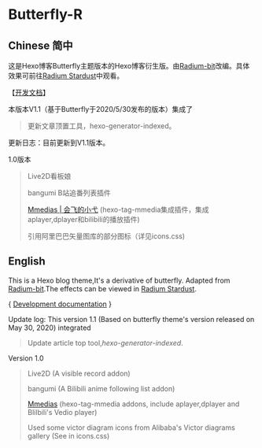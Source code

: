 # Butterfly-R

## Chinese 简中

这是Hexo博客Butterfly主题版本的Hexo博客衍生版。由[Radium-bit](https://radium-bit.tk/about)改编。具体效果可前往[Radium Stardust](https://radium-bit.tk)中观看。

【[开发文档](https://radium-bit.tk/uncategorized/AboutPoint/)】

 本版本V1.1（基于Butterfly于2020/5/30发布的版本）集成了

> 更新文章顶置工具，hexo-generator-indexed。

更新日志：目前更新到V1.1版本。

1.0版本

> Live2D看板娘
> 
> bangumi B站追番列表插件
> 
> [Mmedias | 会飞的小弋](https://lovelijunyi.gitee.io/posts/743c.html#%E4%BD%BF%E7%94%A8%E6%8F%92%E4%BB%B6) (hexo-tag-mmedia集成插件，集成aplayer,dplayer和bilibili的播放插件)
> 
> 引用阿里巴巴矢量图库的部分图标（详见icons.css)

## English

This is a Hexo blog theme,It's a derivative of butterfly. Adapted from [Radium-bit](https://radium-bit.tk/about).The effects can be viewed in [Radium Stardust](https://radium-bit.tk).

{ [Development documentation](https://radium-bit.tk/uncategorized/AboutPoint/) }

Update log: This version 1.1 (Based on butterfly theme's version released on May 30, 2020)  integrated

> Update article top tool,*hexo-generator-indexed*.

Version 1.0

> Live2D (A visible record addon)
> 
> bangumi (A Bilibili anime following list addon)
> 
> [Mmedias](https://lovelijunyi.gitee.io/posts/743c.html#%E4%BD%BF%E7%94%A8%E6%8F%92%E4%BB%B6) (hexo-tag-mmedia addons, include aplayer,dplayer and Blilbili's Vedio player)
> 
> Used some victor diagram icons from Alibaba's Victor diagrams gallery (See in icons.css)
